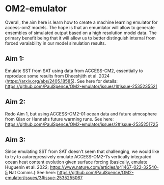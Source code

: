 # OM2-emulator
Overall, the aim here is learn how to create a machine learning emulator for access-om2 models. The hope is that an emumlator will allow to generate ensembles of simulated output based on a high resolution model data. The primary benefit being that it will allow us to better distinguish internal from forced varaiability in our model simulation results. 

## Aim 1: 
Emulate SST from SAT using data from ACCESS-CM2, essentially to reproduce some results from Dheeshjith et al. 2024 (https://arxiv.org/abs/2405.18585). See here for details: https://github.com/PaulSpence/OM2-emulator/issues/1#issue-2535235521

## Aim 2: 
Redo Aim 1, but using ACCESS-OM2-01 ocean data and future atmosphere from Qian or Hannahs future warming runs. See here: https://github.com/PaulSpence/OM2-emulator/issues/2#issue-2535251725

## Aim 3: 
Since emulating SST from SAT doesn't seem that challenging, we would like to try to autoregressively emulate ACCESS-OM2-1’s vertically integrated ocean heat content evolution given surface forcing (basically, emulate Huguenin et al. 2022; https://www.nature.com/articles/s41467-022-32540-5 Nat Comms.) See here: https://github.com/PaulSpence/OM2-emulator/issues/3#issue-2535255067
